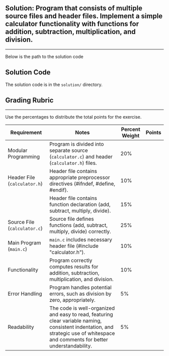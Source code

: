 ## Solution: Program that consists of multiple source files and header files. Implement a simple calculator functionality with functions for addition, subtraction, multiplication, and division.
---
Below is the path to the solution code 

## Solution Code

The solution code is in the `solution/` directory.


## Grading Rubric
---
Use the percentages to distribute the total points for the exercise.

|**Requirement**|**Notes**|**Percent Weight**|**Points**|
|--|--|--|--|
|Modular Programming|	Program is divided into separate source (`calculator.c`) and header (`calculator.h`) files.|20%|	|
|Header File (`calculator.h`)|Header file contains appropriate preprocessor directives (#ifndef, #define, #endif).	|10%|	|
| | Header file contains function declaration (add, subtract, multiply, divide).|15% | |
|Source File (`calculator.c`)	|Source file defines functions (add, subtract, multiply, divide) correctly.|	25%|	|
|Main Program (`main.c`)|`main.c` includes necessary header file (#include "calculator.h").|10%| |
|Functionality|Program correctly computes results for addition, subtraction, multiplication, and division.|10%| |
|Error Handling|Program handles potential errors, such as division by zero, appropriately.| 5%| |
|Readability|	The code is well-organized and easy to read, featuring clear variable naming, consistent indentation, and strategic use of whitespace and comments for better understandability.	|5%| |